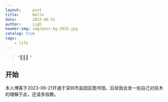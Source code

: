 ```yaml
---
layout:     post
title:      Hello
date:       2023-06-21
author:     Ligh
header-img: img/post-bg-2015.jpg
catalog: true
tags:
    - life
---
```


> “🙉🙉🙉 ”
## 开始
本人博客于2023-06-21开通于深圳市盐田区图书馆。后续我会发一些自己对技术的理解于此，还请多指教。



